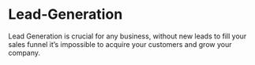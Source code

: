 # Lead-Generation
Lead Generation is crucial for any business, without new leads to fill your sales funnel it’s impossible to acquire your customers and grow your company.

